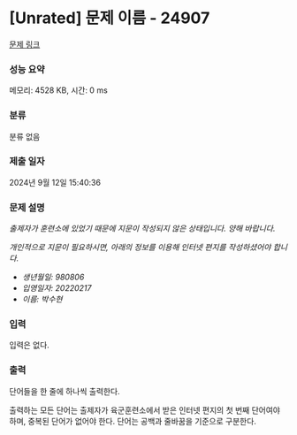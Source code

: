 # [Unrated] 문제 이름 - 24907 

[문제 링크](https://www.acmicpc.net/problem/24907) 

### 성능 요약

메모리: 4528 KB, 시간: 0 ms

### 분류

분류 없음

### 제출 일자

2024년 9월 12일 15:40:36

### 문제 설명

<p><em>출제자가 훈련소에 있었기 때문에 지문이 작성되지 않은 상태입니다. 양해 바랍니다.</em></p>

<p><em>개인적으로 지문이 필요하시면, 아래의 정보를 이용해 인터넷 편지를 작성하셨어야 합니다.</em></p>

<ul>
	<li><em>생년월일: 980806</em></li>
	<li><em>입영일자: 20220217</em></li>
	<li><em>이름: 박수현</em></li>
</ul>

### 입력 

 <p>입력은 없다.</p>

### 출력 

 <p>단어들을 한 줄에 하나씩 출력한다.</p>

<p>출력하는 모든 단어는 출제자가 육군훈련소에서 받은 인터넷 편지의 첫 번째 단어여야 하며, 중복된 단어가 없어야 한다. 단어는 공백과 줄바꿈을 기준으로 구분한다.</p>

